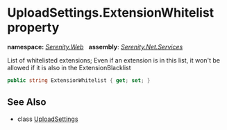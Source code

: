# UploadSettings.ExtensionWhitelist property
**namespace:** *[Serenity.Web](../../README.md#serenity.web-namespace)*   **assembly**: *[Serenity.Net.Services](../../README.md)*

List of whitelisted extensions; Even if an extension is in this list, it won't be allowed if it is also in the ExtensionBlacklist

```csharp
public string ExtensionWhitelist { get; set; }
```

## See Also

* class [UploadSettings](../UploadSettings.md)